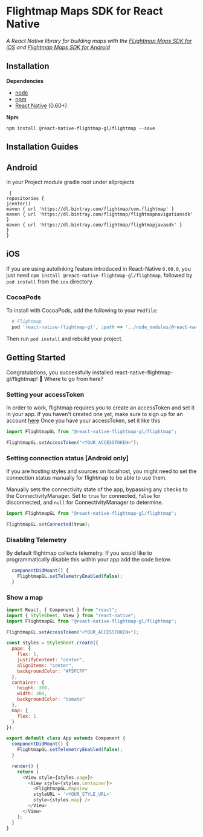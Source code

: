 # Flightmap Maps SDK for React Native

_A React Native library for building maps with the [FLightmap Maps SDK for iOS](https://github.com/jungleworks/FlightmapSDKDemo-iOS) and [Flightmap Maps SDK for Android](https://github.com/jungleworks/FlightmapSDKDemo-Android)_

## Installation

**Dependencies**

- [node](https://nodejs.org)
- [npm](https://www.npmjs.com/)
- [React Native](https://facebook.github.io/react-native/) (0.60+)

**Npm**

```
npm install @react-native-flightmap-gl/flightmap --save
```

## Installation Guides

## Android
in your Project module gradle root under allprojects 
```
 {
repositories { 
jcenter() 
maven { url 'https://dl.bintray.com/flightmap/com.flightmap' }
maven { url 'https://dl.bintray.com/flightmap/flightmapnavigationsdk' }
maven { url 'https://dl.bintray.com/flightmap/flightmapjavasdk' } 
} 
}
```
## iOS
If you are using autolinking feature introduced in React-Native `0.60.0`, you just need `npm install @react-native-flightmap-gl/flightmap`, followed by `pod install` from the `ios` directory.

### CocoaPods
To install with CocoaPods, add the following to your `Podfile`:

```ruby
  # Flightmap
  pod 'react-native-flightmap-gl', :path => '../node_modules/@react-native-flightmap-gl/flightmap'

```

Then run `pod install` and rebuild your project.
## Getting Started

Congratulations, you successfully installed react-native-flightmap-gl/flightmap! 🎉
Where to go from here?

### Setting your accessToken

In order to work, flightmap requires you to create an accessToken and set it in your app.
If you haven't created one yet, make sure to sign up for an account [here](https://app.flightmap.io)
Once you have your accessToken, set it like this

```js
import FlightmapGL from "@react-native-flightmap-gl/flightmap";

FlightmapGL.setAccessToken("<YOUR_ACCESSTOKEN>");
```

### Setting connection status [Android only]

If you are hosting styles and sources on localhost, you might need to set the connection status manually for flightmap to be able to use them.

Manually sets the connectivity state of the app, bypassing any checks to the ConnectivityManager. Set to `true` for connected, `false` for disconnected, and `null` for ConnectivityManager to determine.

```js
import FlightmapGL from "@react-native-flightmap-gl/flightmap";

FlightmapGL.setConnected(true);
```

### Disabling Telemetry

By default flightmap collects telemetry.
If you would like to programmatically disable this within your app add the code below.

```js
  componentDidMount() {
    FlightmapGL.setTelemetryEnabled(false);
  }
```

### Show a map

```js
import React, { Component } from "react";
import { StyleSheet, View } from "react-native";
import FlightmapGL from "@react-native-flightmap-gl/flightmap";

FlightmapGL.setAccessToken("<YOUR_ACCESSTOKEN>");

const styles = StyleSheet.create({
  page: {
    flex: 1,
    justifyContent: "center",
    alignItems: "center",
    backgroundColor: "#F5FCFF"
  },
  container: {
    height: 300,
    width: 300,
    backgroundColor: "tomato"
  },
  map: {
    flex: 1
  }
});

export default class App extends Component {
  componentDidMount() {
    FlightmapGL.setTelemetryEnabled(false);
  }

  render() {
    return (
      <View style={styles.page}>
        <View style={styles.container}>
          <FlightmapGL.MapView 
		  styleURL = '<YOUR_STYLE_URL>'
		  style={styles.map} />
        </View>
      </View>
    );
  }
}
```



